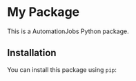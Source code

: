 # My Package

This is a AutomationJobs Python package.

## Installation

You can install this package using `pip`:

